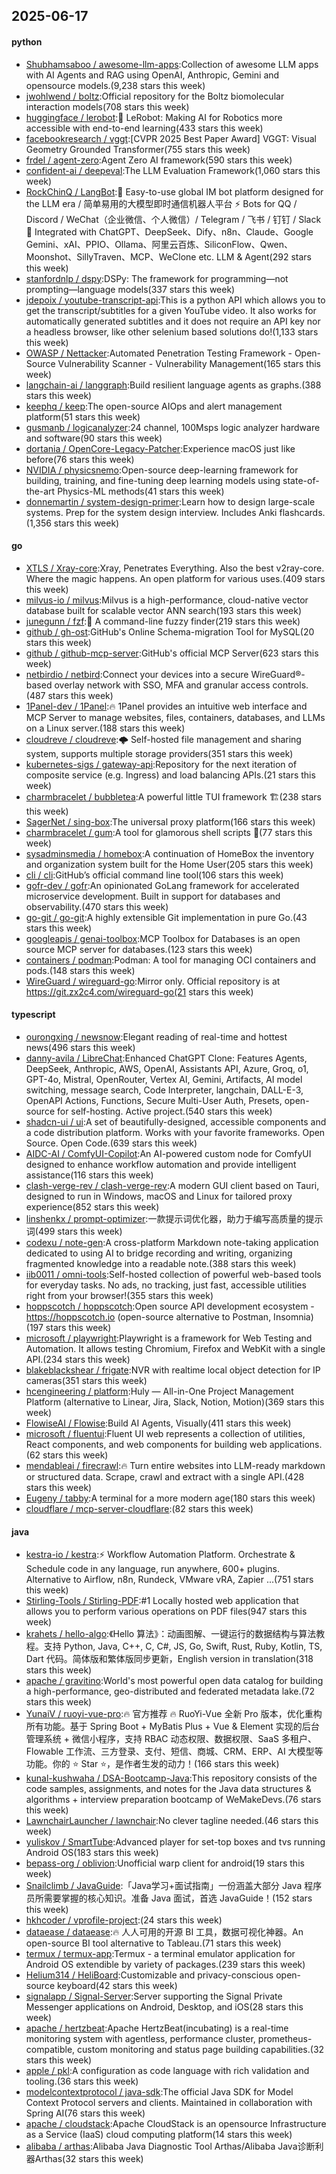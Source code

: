 ## 2025-06-17

#### python
* [Shubhamsaboo / awesome-llm-apps](https://github.com/Shubhamsaboo/awesome-llm-apps):Collection of awesome LLM apps with AI Agents and RAG using OpenAI, Anthropic, Gemini and opensource models.(9,238 stars this week)
* [jwohlwend / boltz](https://github.com/jwohlwend/boltz):Official repository for the Boltz biomolecular interaction models(708 stars this week)
* [huggingface / lerobot](https://github.com/huggingface/lerobot):🤗 LeRobot: Making AI for Robotics more accessible with end-to-end learning(433 stars this week)
* [facebookresearch / vggt](https://github.com/facebookresearch/vggt):[CVPR 2025 Best Paper Award] VGGT: Visual Geometry Grounded Transformer(755 stars this week)
* [frdel / agent-zero](https://github.com/frdel/agent-zero):Agent Zero AI framework(590 stars this week)
* [confident-ai / deepeval](https://github.com/confident-ai/deepeval):The LLM Evaluation Framework(1,060 stars this week)
* [RockChinQ / LangBot](https://github.com/RockChinQ/LangBot):🤩 Easy-to-use global IM bot platform designed for the LLM era / 简单易用的大模型即时通信机器人平台 ⚡️ Bots for QQ / Discord / WeChat（企业微信、个人微信）/ Telegram / 飞书 / 钉钉 / Slack 🧩 Integrated with ChatGPT、DeepSeek、Dify、n8n、Claude、Google Gemini、xAI、PPIO、Ollama、阿里云百炼、SiliconFlow、Qwen、Moonshot、SillyTraven、MCP、WeClone etc. LLM & Agent(292 stars this week)
* [stanfordnlp / dspy](https://github.com/stanfordnlp/dspy):DSPy: The framework for programming—not prompting—language models(337 stars this week)
* [jdepoix / youtube-transcript-api](https://github.com/jdepoix/youtube-transcript-api):This is a python API which allows you to get the transcript/subtitles for a given YouTube video. It also works for automatically generated subtitles and it does not require an API key nor a headless browser, like other selenium based solutions do!(1,133 stars this week)
* [OWASP / Nettacker](https://github.com/OWASP/Nettacker):Automated Penetration Testing Framework - Open-Source Vulnerability Scanner - Vulnerability Management(165 stars this week)
* [langchain-ai / langgraph](https://github.com/langchain-ai/langgraph):Build resilient language agents as graphs.(388 stars this week)
* [keephq / keep](https://github.com/keephq/keep):The open-source AIOps and alert management platform(51 stars this week)
* [gusmanb / logicanalyzer](https://github.com/gusmanb/logicanalyzer):24 channel, 100Msps logic analyzer hardware and software(90 stars this week)
* [dortania / OpenCore-Legacy-Patcher](https://github.com/dortania/OpenCore-Legacy-Patcher):Experience macOS just like before(76 stars this week)
* [NVIDIA / physicsnemo](https://github.com/NVIDIA/physicsnemo):Open-source deep-learning framework for building, training, and fine-tuning deep learning models using state-of-the-art Physics-ML methods(41 stars this week)
* [donnemartin / system-design-primer](https://github.com/donnemartin/system-design-primer):Learn how to design large-scale systems. Prep for the system design interview. Includes Anki flashcards.(1,356 stars this week)

#### go
* [XTLS / Xray-core](https://github.com/XTLS/Xray-core):Xray, Penetrates Everything. Also the best v2ray-core. Where the magic happens. An open platform for various uses.(409 stars this week)
* [milvus-io / milvus](https://github.com/milvus-io/milvus):Milvus is a high-performance, cloud-native vector database built for scalable vector ANN search(193 stars this week)
* [junegunn / fzf](https://github.com/junegunn/fzf):🌸 A command-line fuzzy finder(219 stars this week)
* [github / gh-ost](https://github.com/github/gh-ost):GitHub's Online Schema-migration Tool for MySQL(20 stars this week)
* [github / github-mcp-server](https://github.com/github/github-mcp-server):GitHub's official MCP Server(623 stars this week)
* [netbirdio / netbird](https://github.com/netbirdio/netbird):Connect your devices into a secure WireGuard®-based overlay network with SSO, MFA and granular access controls.(487 stars this week)
* [1Panel-dev / 1Panel](https://github.com/1Panel-dev/1Panel):🔥 1Panel provides an intuitive web interface and MCP Server to manage websites, files, containers, databases, and LLMs on a Linux server.(188 stars this week)
* [cloudreve / cloudreve](https://github.com/cloudreve/cloudreve):🌩 Self-hosted file management and sharing system, supports multiple storage providers(351 stars this week)
* [kubernetes-sigs / gateway-api](https://github.com/kubernetes-sigs/gateway-api):Repository for the next iteration of composite service (e.g. Ingress) and load balancing APIs.(21 stars this week)
* [charmbracelet / bubbletea](https://github.com/charmbracelet/bubbletea):A powerful little TUI framework 🏗(238 stars this week)
* [SagerNet / sing-box](https://github.com/SagerNet/sing-box):The universal proxy platform(166 stars this week)
* [charmbracelet / gum](https://github.com/charmbracelet/gum):A tool for glamorous shell scripts 🎀(77 stars this week)
* [sysadminsmedia / homebox](https://github.com/sysadminsmedia/homebox):A continuation of HomeBox the inventory and organization system built for the Home User(205 stars this week)
* [cli / cli](https://github.com/cli/cli):GitHub’s official command line tool(106 stars this week)
* [gofr-dev / gofr](https://github.com/gofr-dev/gofr):An opinionated GoLang framework for accelerated microservice development. Built in support for databases and observability.(470 stars this week)
* [go-git / go-git](https://github.com/go-git/go-git):A highly extensible Git implementation in pure Go.(43 stars this week)
* [googleapis / genai-toolbox](https://github.com/googleapis/genai-toolbox):MCP Toolbox for Databases is an open source MCP server for databases.(123 stars this week)
* [containers / podman](https://github.com/containers/podman):Podman: A tool for managing OCI containers and pods.(148 stars this week)
* [WireGuard / wireguard-go](https://github.com/WireGuard/wireguard-go):Mirror only. Official repository is at https://git.zx2c4.com/wireguard-go(21 stars this week)

#### typescript
* [ourongxing / newsnow](https://github.com/ourongxing/newsnow):Elegant reading of real-time and hottest news(496 stars this week)
* [danny-avila / LibreChat](https://github.com/danny-avila/LibreChat):Enhanced ChatGPT Clone: Features Agents, DeepSeek, Anthropic, AWS, OpenAI, Assistants API, Azure, Groq, o1, GPT-4o, Mistral, OpenRouter, Vertex AI, Gemini, Artifacts, AI model switching, message search, Code Interpreter, langchain, DALL-E-3, OpenAPI Actions, Functions, Secure Multi-User Auth, Presets, open-source for self-hosting. Active project.(540 stars this week)
* [shadcn-ui / ui](https://github.com/shadcn-ui/ui):A set of beautifully-designed, accessible components and a code distribution platform. Works with your favorite frameworks. Open Source. Open Code.(639 stars this week)
* [AIDC-AI / ComfyUI-Copilot](https://github.com/AIDC-AI/ComfyUI-Copilot):An AI-powered custom node for ComfyUI designed to enhance workflow automation and provide intelligent assistance(116 stars this week)
* [clash-verge-rev / clash-verge-rev](https://github.com/clash-verge-rev/clash-verge-rev):A modern GUI client based on Tauri, designed to run in Windows, macOS and Linux for tailored proxy experience(852 stars this week)
* [linshenkx / prompt-optimizer](https://github.com/linshenkx/prompt-optimizer):一款提示词优化器，助力于编写高质量的提示词(499 stars this week)
* [codexu / note-gen](https://github.com/codexu/note-gen):A cross-platform Markdown note-taking application dedicated to using AI to bridge recording and writing, organizing fragmented knowledge into a readable note.(388 stars this week)
* [iib0011 / omni-tools](https://github.com/iib0011/omni-tools):Self-hosted collection of powerful web-based tools for everyday tasks. No ads, no tracking, just fast, accessible utilities right from your browser!(355 stars this week)
* [hoppscotch / hoppscotch](https://github.com/hoppscotch/hoppscotch):Open source API development ecosystem - https://hoppscotch.io (open-source alternative to Postman, Insomnia)(197 stars this week)
* [microsoft / playwright](https://github.com/microsoft/playwright):Playwright is a framework for Web Testing and Automation. It allows testing Chromium, Firefox and WebKit with a single API.(234 stars this week)
* [blakeblackshear / frigate](https://github.com/blakeblackshear/frigate):NVR with realtime local object detection for IP cameras(351 stars this week)
* [hcengineering / platform](https://github.com/hcengineering/platform):Huly — All-in-One Project Management Platform (alternative to Linear, Jira, Slack, Notion, Motion)(369 stars this week)
* [FlowiseAI / Flowise](https://github.com/FlowiseAI/Flowise):Build AI Agents, Visually(411 stars this week)
* [microsoft / fluentui](https://github.com/microsoft/fluentui):Fluent UI web represents a collection of utilities, React components, and web components for building web applications.(62 stars this week)
* [mendableai / firecrawl](https://github.com/mendableai/firecrawl):🔥 Turn entire websites into LLM-ready markdown or structured data. Scrape, crawl and extract with a single API.(428 stars this week)
* [Eugeny / tabby](https://github.com/Eugeny/tabby):A terminal for a more modern age(180 stars this week)
* [cloudflare / mcp-server-cloudflare](https://github.com/cloudflare/mcp-server-cloudflare):(82 stars this week)

#### java
* [kestra-io / kestra](https://github.com/kestra-io/kestra):⚡ Workflow Automation Platform. Orchestrate & Schedule code in any language, run anywhere, 600+ plugins. Alternative to Airflow, n8n, Rundeck, VMware vRA, Zapier ...(751 stars this week)
* [Stirling-Tools / Stirling-PDF](https://github.com/Stirling-Tools/Stirling-PDF):#1 Locally hosted web application that allows you to perform various operations on PDF files(947 stars this week)
* [krahets / hello-algo](https://github.com/krahets/hello-algo):《Hello 算法》：动画图解、一键运行的数据结构与算法教程。支持 Python, Java, C++, C, C#, JS, Go, Swift, Rust, Ruby, Kotlin, TS, Dart 代码。简体版和繁体版同步更新，English version in translation(318 stars this week)
* [apache / gravitino](https://github.com/apache/gravitino):World's most powerful open data catalog for building a high-performance, geo-distributed and federated metadata lake.(72 stars this week)
* [YunaiV / ruoyi-vue-pro](https://github.com/YunaiV/ruoyi-vue-pro):🔥 官方推荐 🔥 RuoYi-Vue 全新 Pro 版本，优化重构所有功能。基于 Spring Boot + MyBatis Plus + Vue & Element 实现的后台管理系统 + 微信小程序，支持 RBAC 动态权限、数据权限、SaaS 多租户、Flowable 工作流、三方登录、支付、短信、商城、CRM、ERP、AI 大模型等功能。你的 ⭐️ Star ⭐️，是作者生发的动力！(166 stars this week)
* [kunal-kushwaha / DSA-Bootcamp-Java](https://github.com/kunal-kushwaha/DSA-Bootcamp-Java):This repository consists of the code samples, assignments, and notes for the Java data structures & algorithms + interview preparation bootcamp of WeMakeDevs.(76 stars this week)
* [LawnchairLauncher / lawnchair](https://github.com/LawnchairLauncher/lawnchair):No clever tagline needed.(46 stars this week)
* [yuliskov / SmartTube](https://github.com/yuliskov/SmartTube):Advanced player for set-top boxes and tvs running Android OS(183 stars this week)
* [bepass-org / oblivion](https://github.com/bepass-org/oblivion):Unofficial warp client for android(19 stars this week)
* [Snailclimb / JavaGuide](https://github.com/Snailclimb/JavaGuide):「Java学习+面试指南」一份涵盖大部分 Java 程序员所需要掌握的核心知识。准备 Java 面试，首选 JavaGuide！(152 stars this week)
* [hkhcoder / vprofile-project](https://github.com/hkhcoder/vprofile-project):(24 stars this week)
* [dataease / dataease](https://github.com/dataease/dataease):🔥 人人可用的开源 BI 工具，数据可视化神器。An open-source BI tool alternative to Tableau.(71 stars this week)
* [termux / termux-app](https://github.com/termux/termux-app):Termux - a terminal emulator application for Android OS extendible by variety of packages.(239 stars this week)
* [Helium314 / HeliBoard](https://github.com/Helium314/HeliBoard):Customizable and privacy-conscious open-source keyboard(42 stars this week)
* [signalapp / Signal-Server](https://github.com/signalapp/Signal-Server):Server supporting the Signal Private Messenger applications on Android, Desktop, and iOS(28 stars this week)
* [apache / hertzbeat](https://github.com/apache/hertzbeat):Apache HertzBeat(incubating) is a real-time monitoring system with agentless, performance cluster, prometheus-compatible, custom monitoring and status page building capabilities.(32 stars this week)
* [apple / pkl](https://github.com/apple/pkl):A configuration as code language with rich validation and tooling.(36 stars this week)
* [modelcontextprotocol / java-sdk](https://github.com/modelcontextprotocol/java-sdk):The official Java SDK for Model Context Protocol servers and clients. Maintained in collaboration with Spring AI(76 stars this week)
* [apache / cloudstack](https://github.com/apache/cloudstack):Apache CloudStack is an opensource Infrastructure as a Service (IaaS) cloud computing platform(14 stars this week)
* [alibaba / arthas](https://github.com/alibaba/arthas):Alibaba Java Diagnostic Tool Arthas/Alibaba Java诊断利器Arthas(32 stars this week)
